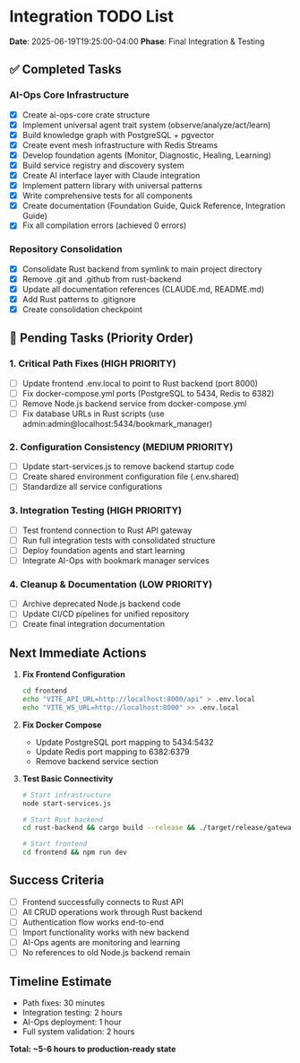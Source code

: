 # Integration TODO List
**Date**: 2025-06-19T19:25:00-04:00
**Phase**: Final Integration & Testing

## ✅ Completed Tasks

### AI-Ops Core Infrastructure
- [x] Create ai-ops-core crate structure
- [x] Implement universal agent trait system (observe/analyze/act/learn)
- [x] Build knowledge graph with PostgreSQL + pgvector
- [x] Create event mesh infrastructure with Redis Streams
- [x] Develop foundation agents (Monitor, Diagnostic, Healing, Learning)
- [x] Build service registry and discovery system
- [x] Create AI interface layer with Claude integration
- [x] Implement pattern library with universal patterns
- [x] Write comprehensive tests for all components
- [x] Create documentation (Foundation Guide, Quick Reference, Integration Guide)
- [x] Fix all compilation errors (achieved 0 errors)

### Repository Consolidation
- [x] Consolidate Rust backend from symlink to main project directory
- [x] Remove .git and .github from rust-backend
- [x] Update all documentation references (CLAUDE.md, README.md)
- [x] Add Rust patterns to .gitignore
- [x] Create consolidation checkpoint

## 🔧 Pending Tasks (Priority Order)

### 1. Critical Path Fixes (HIGH PRIORITY)
- [ ] Update frontend .env.local to point to Rust backend (port 8000)
- [ ] Fix docker-compose.yml ports (PostgreSQL to 5434, Redis to 6382)
- [ ] Remove Node.js backend service from docker-compose.yml
- [ ] Fix database URLs in Rust scripts (use admin:admin@localhost:5434/bookmark_manager)

### 2. Configuration Consistency (MEDIUM PRIORITY)
- [ ] Update start-services.js to remove backend startup code
- [ ] Create shared environment configuration file (.env.shared)
- [ ] Standardize all service configurations

### 3. Integration Testing (HIGH PRIORITY)
- [ ] Test frontend connection to Rust API gateway
- [ ] Run full integration tests with consolidated structure
- [ ] Deploy foundation agents and start learning
- [ ] Integrate AI-Ops with bookmark manager services

### 4. Cleanup & Documentation (LOW PRIORITY)
- [ ] Archive deprecated Node.js backend code
- [ ] Update CI/CD pipelines for unified repository
- [ ] Create final integration documentation

## Next Immediate Actions

1. **Fix Frontend Configuration**
   ```bash
   cd frontend
   echo "VITE_API_URL=http://localhost:8000/api" > .env.local
   echo "VITE_WS_URL=http://localhost:8000" >> .env.local
   ```

2. **Fix Docker Compose**
   - Update PostgreSQL port mapping to 5434:5432
   - Update Redis port mapping to 6382:6379
   - Remove backend service section

3. **Test Basic Connectivity**
   ```bash
   # Start infrastructure
   node start-services.js
   
   # Start Rust backend
   cd rust-backend && cargo build --release && ./target/release/gateway
   
   # Start frontend
   cd frontend && npm run dev
   ```

## Success Criteria

- [ ] Frontend successfully connects to Rust API
- [ ] All CRUD operations work through Rust backend
- [ ] Authentication flow works end-to-end
- [ ] Import functionality works with new backend
- [ ] AI-Ops agents are monitoring and learning
- [ ] No references to old Node.js backend remain

## Timeline Estimate

- Path fixes: 30 minutes
- Integration testing: 2 hours
- AI-Ops deployment: 1 hour
- Full system validation: 2 hours

**Total: ~5-6 hours to production-ready state**